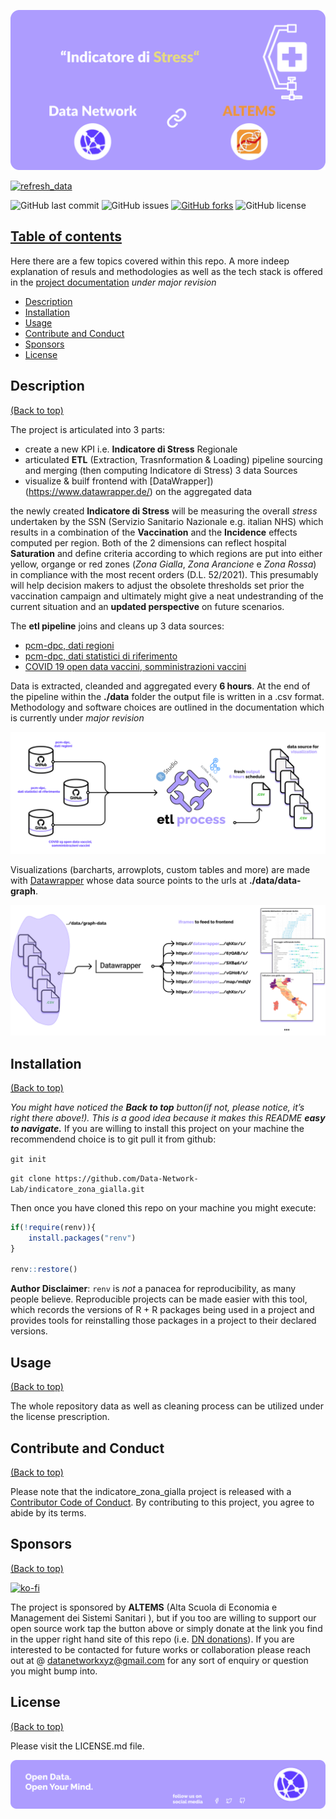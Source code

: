 
<!-- README.md is generated from README.Rmd. Please edit that file -->
<!-- Add banner here -->

![Banner](img/banner_design.png)

<!-- badges: start -->

[![refresh\_data](https://github.com/Data-Network-Lab/indicatore_zona_gialla/actions/workflows/main.yml/badge.svg?branch=main)](https://github.com/Data-Network-Lab/indicatore_zona_gialla/actions/workflows/main.yml)

![GitHub last
commit](https://img.shields.io/github/last-commit/Data-Network-Lab/indicatore_zona_gialla?style=plastic)
![GitHub
issues](https://img.shields.io/github/issues/Data-Network-Lab/indicatore_zona_gialla?style=plastic)
[![GitHub
forks](https://img.shields.io/github/forks/Data-Network-Lab/indicatore_zona_gialla)](https://github.com/Data-Network-Lab/indicatore_zona_gialla/network)
![GitHub
license](https://img.shields.io/github/license/Data-Network-Lab/indicatore_zona_gialla?style=plastic)

<!-- badges: end -->

## [Table of contents](#table-of-contents)

Here there are a few topics covered within this repo. A more indeep
explanation of resuls and methodologies as well as the tech stack is offered in the [project
documentation](https://altems-documentation.netlify.app/) _under
major revision_

-   [Description](#description)
-   [Installation](#installation)
-   [Usage](#usage)
-   [Contribute and Conduct](#contribute-and-conduct)
-   [Sponsors](#sponsors)
-   [License](#license)



## Description

[(Back to top)](#table-of-contents)

<!-- Describe your project in brief -->

The project is articulated into 3 parts:

-   create a new KPI i.e. **Indicatore di Stress** Regionale
-   articulated **ETL** (Extraction, Trasnformation & Loading) pipeline sourcing and merging (then computing Indicatore di Stress) 3 data Sources
-   visualize & builf frontend with [DataWrapper])(https://www.datawrapper.de/) on the aggregated data

the newly created **Indicatore di Stress** will be measuring the overall *stress* undertaken by the SSN (Servizio
Sanitario Nazionale e.g. italian NHS) which results in a combination of the
**Vaccination** and the **Incidence** effects computed per region. Both of the 2 dimensions can reflect hospital **Saturation** and define
criteria according to which regions are put into either yellow, organge or red zones (_Zona Gialla_, _Zona Arancione_ e _Zona Rossa_) in compliance with the most
recent orders (D.L. 52/2021). This presumably will help decision makers to adjust the
obsolete thresholds set prior the vaccination campaign and ultimately might give a neat undestranding of the current situation and
an **updated perspective** on future scenarios.

The **etl pipeline** joins and cleans up 3 data sources:

-   [pcm-dpc, dati
    regioni](https://raw.githubusercontent.com/pcm-dpc/COVID-19/master/dati-regioni/dpc-covid19-ita-regioni.csv)
-   [pcm-dpc, dati statistici di
    riferimento](https://raw.githubusercontent.com/pcm-dpc/COVID-19/master/dati-statistici-riferimento/popolazione-istat-regione-range.csv)
-   [COVID 19 open data vaccini, somministrazioni
    vaccini](https://raw.githubusercontent.com/italia/covid19-opendata-vaccini/master/dati/somministrazioni-vaccini-latest.csv)

Data is extracted, cleanded and aggregated every **6 hours**. At the end of the pipeline within the **./data** folder the output file is written in a .csv format.
Methodology and software choices are outlined in the documentation which is currently under _major revision_

![etl pipeline](img/etl_diagram.png)

Visualizations (barcharts, arrowplots, custom tables and more) are made with 
[Datawrapper](https://www.datawrapper.de/) whose data source points to the urls at **./data/data-graph**.

![visualization](img/vsiual_diagram.png)


## Installation

[(Back to top)](#table-of-contents)

*You might have noticed the **Back to top** button(if not, please
notice, it’s right there above!). This is a good idea because it makes
this README **easy to navigate.*** If you are willing to install this
project on your machine the recommendend choice is to git pull it from
github:

`git init`

`git clone https://github.com/Data-Network-Lab/indicatore_zona_gialla.git`

Then once you have cloned this repo on your machine you might execute:

``` r
if(!require(renv)){
    install.packages("renv")
}

renv::restore()
```

**Author Disclaimer**: `renv` is *not* a panacea for reproducibility, as
many people believe. Reproducible projects can be made easier with this
tool, which records the versions of R + R packages being used in a
project and provides tools for reinstalling those packages in a project
to their declared versions.

## Usage

[(Back to top)](#table-of-contents)

The whole repository data as well as cleaning process can be utilized
under the license prescription.

## Contribute and Conduct

[(Back to top)](#table-of-contents)

Please note that the indicatore\_zona\_gialla project is released with a
[Contributor Code of
Conduct](https://contributor-covenant.org/version/2/0/CODE_OF_CONDUCT.html).
By contributing to this project, you agree to abide by its terms.

## Sponsors

[(Back to top)](#table-of-contents)

[![ko-fi](https://ko-fi.com/img/githubbutton_sm.svg)](https://ko-fi.com/N4N83TE3Z)

The project is sponsored by **ALTEMS** (Alta Scuola di Economia e Management dei Sistemi Sanitari ), but if you too are willing to support
our open source work tap the button above or simply donate at the link you find in the upper right hand site of this repo (i.e. [DN donations](https://datanetwork.xyz/donazioni/)). If you are interested to be contacted for future works or collaboration please reach out at @ <datanetworkxyz@gmail.com> for any sort of enquiry or question you might bump into.

## License

[(Back to top)](#table-of-contents)

Please visit the LICENSE.md file.

<!-- Add the footer here -->

![Footer](img/footer.png)

